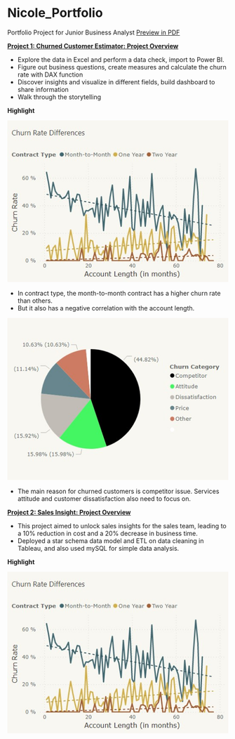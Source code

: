 # Nicole_Portfolio
Portfolio Project for Junior Business Analyst
[Preview in PDF](https://github.com/sakiileung/Nicole_Portfolio/blob/main/proj%20preview.pdf)

**[Project 1: Churned Customer Estimator: Project Overview](https://app.powerbi.com/groups/280e3b60-7f1d-4aa7-aeb8-afcd59dd51ed/reports/d62b5161-aabb-44a7-a1b2-ad29eb586e62?ctid=0f2cb4ab-c953-45af-a925-c8886dd3fc0f&pbi_source=linkShare)**
- Explore the data in Excel and perform a data check, import to Power BI.
- Figure out business questions, create measures and calculate the churn rate with DAX function
- Discover insights and visualize in different fields, build dashboard to share information
- Walk through the storytelling 

**Highlight**

![image](Images/Picture2.jpg)

- In contract type, the month-to-month contract has a higher churn rate than others. 
- But it also has a negative correlation with the account length. 





![](Images/Picture1.jpg)


- The main reason for churned customers is competitor issue. Services attitude and customer dissatisfaction also need to focus on.




**[Project 2: Sales Insight: Project Overview](https://public.tableau.com/app/profile/nicole.leung/viz/SalesInsights_16886344911350/Dashboard2)**
- This project aimed to unlock sales insights for the sales team, leading to a 10% reduction in cost and a 20% decrease in business time. 
- Deployed a star schema data model and ETL on data cleaning in Tableau, and also used mySQL for simple data analysis. 


**Highlight**

![image](Images/Picture2.jpg)


